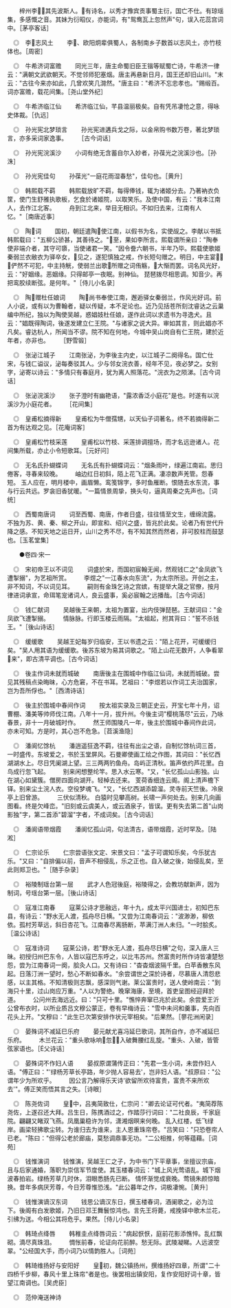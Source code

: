 <!-- { "loadSidebar": true } -->
　　梓州李，其先波斯人。有诗名，以秀才豫宾贡事蜀主衍，国亡不仕。有琼瑶集，多感慨之音。其妹为衍昭仪，亦能词，有"鸳鸯瓦上忽然声"句，误入花蕊宫词中。［茅亭客话］

　◎　李志风土
　　李、欧阳炯辈俱蜀人，各制南乡子数首以志风土，亦竹枝体也。［周密］

　◎　牛希济词富赡
　　同光三年，唐主命蜀旧臣王锴等赋蜀亡诗，牛希济一律云："满朝文武欲朝天。不觉邻师犯塞烟。唐主再悬新日月，国王还却旧山川。"末云："古往今来亦如此，几曾欢笑几潸然。"唐主曰："希济不忘忠孝也。"赐缎百。词亦富赡，载花间集。［尧山堂外纪］

　◎　牛希济临江仙
　　希济临江仙，芊县温丽极矣。自有凭吊凄怆之意，得咏史体裁。［仇远］

　◎　孙光宪北梦琐言
　　孙光宪进遘兵戈之际，以金帛购书数万卷，著北梦琐言，亦多采词家逸事。
　　［古今词话］

　◎　孙光宪浣溪沙
　　小词有绝无含蓄自尔入妙者，孙葆光之浣溪沙也。［孙洙］

　◎　孙光宪佳句
　　孙葆光"一庭花雨湿春愁"，佳句也。［黄升］

　◎　韩熙载不羁
　　韩熙载放旷不羁，每得俸钱，辄为诸姬分去。乃著衲衣负筐，使门生舒雅执歌板，乞食於诸姬院，以取笑乐。及使中国，有云："我本江南人，去作江北客。
　　舟到江北来，举目无相识。不如归去来，江南有人忆。"［南唐近事］

　◎　陶词
　　国初，朝廷遣陶使江南，以假书为名，实使觇之。李献以书抵韩熙载曰："五柳公骄甚，其善待之。"至，果如李所言。熙载谓所亲曰："陶奉使非端介者，其守可隳，当使诸君一笑。"因令誊六朝书，半年乃毕。熙载使歌姬秦弱兰衣敝衣为驿卒女，见之，遂犯慎独之戒，作长短句赠之。明日，中主宴，俨然不可犯，中主持觥，使弱兰出歌所赠之词侑觞，大惭而罢。词名风光好，云："好姻缘。恶姻缘。只得邮亭一夜眠。别神仙。 琵琶拨尽相思调。知音少。再把鸾胶续断弦。是何年。"［侍儿小名录］

　◎　陶赠杜任娘词
　　陶尚书奉使江南，邂逅驿女秦弱兰，作风光好词。前人小说，或有以为曹翰者，疑以传疑，本不足论也。近乃见括苍所刻沈睿达之云巢编中所纪，独以为陶使吴越，惑娼妓杜任娘，遂作此词以求遗书为寻逸犬。且云："娼既得陶词，後遂发建立仁王院。"与诸家之说大异。审如其言，则此娼亦不凡矣。睿达杭人，所闻当不谬。院不知在何地，今城中吴山岗自有仁王院，建於近年者，亦非也。
　　［野雪锻］

　◎　张泌江城子
　　江南张泌，为李後主内史，以江城子二阕得名。国亡仕宋，与钱ㄈ谥议，泌每奏驳其人。少与邻女浣衣善，经年不见，夜必梦之。女别字，泌寄以诗云："多情只有春庭月，犹为离人照落花。"浣衣为之陨涕。［古今词话］

　◎　张泌浣溪沙
　　张子澄时有幽艳语，"露浓香泛小庭花"是也。时遂有以浣溪沙为小庭花者。
　　［花间集］

　◎　皇甫松摘得新
　　皇甫松为牛僧孺甥，以天仙子词著名，终不若摘得新二首为有达观之见。［花庵词客］

　◎　皇甫松竹枝采莲
　　皇甫松以竹枝、采莲排调擅场，而才名远逊诸人。花间集所载，亦止小令短歌耳。［元好问］

　◎　无名氏扑蝴蝶词
　　无名氏有扑蝴蝶词云："烟条雨叶，绿遍江南岩。思归倦客，寻春来较晚。
　　岫边红日初斜，陌上花飞正满。凄凉数声羌管。怨春短。 玉人应在，明月楼中，画眉懒。鸾笺锦字，多时鱼雁断。恨随去水东流，事与行云共远。罗衾旧香犹暖。"一篇情景周挚，换头句，逼真周秦之先声也。［词统］

　◎　西蜀南唐词
　　词至西蜀、南唐，作者日盛，往往情至文生，缠绵流露。不独为苏、黄、秦、柳之开山，即宣和、绍兴之盛，皆兆於此矣。论者乃有世代升降之感。不知天地之运日开，山川之秀不尽，有不知其然而然者，非可胶柱而鼓瑟也。［玉茗堂集］

　　●卷四·宋一

　◎　宋初帝王以不词见
　　词盛於宋，而国初宸翰无闻，然观钱ㄈ之"金凤欲飞遭掣搦"，为艺祖所赏。
　　李煜之"一江春水向东流"，为太宗所忌。开创之主，非不知词，不以词见耳。
　　嗣则有金珠乞诗之宫嫔，有提举大晟之官僚，按月律进词承宣，命珥笔宠诸词人，良云盛事，奚必宸翰之远播哉。［古今词话］

　◎　钱ㄈ献词
　　吴越後王来朝，太祖为置宴，出内伎弹琵琶。王献词曰："金凤欲飞遭掣搦。
　　情脉脉。行即玉楼云雨隔。"太祖起，拊其背曰："誓不杀钱王。"［後山诗话］

　◎　缓缓歌
　　吴越王妃每岁归临安，王以书遗之云："陌上花开，可缓缓归矣。"吴人用其语为缓缓歌。後苏东坡为易其词歌之。"陌上山花无数开，人争看翠来"，即古清平调也。［古今词话］

　◎　後主作词未就而城破
　　南唐後主在围城中作临江仙词，未就而城破。尝见其残稿点染晦昧，心方危窘，不在书耳。艺祖曰："李煜若以作词工夫治国家，岂为吾所俘也。"［西清诗话］

　◎　後主於围城中春间作词
　　按太祖实录及三朝正史云，开宝七年十月，诏曹棚、潘美等帅师伐江南。八年十一月，拔升州。今後主词"樱桃落尽"云云，乃咏春景，非十一月破城时作。
　　然王师围陵凡一年，後主於围城中春间作此词，亦未可知。方是时，其心岂不危急。［苕溪渔隐］

　◎　潘阆忆馀杭
　　潘逍遥狂逸不羁，往往有出尘之语，自制忆馀杭词三首，一时盛传。东坡爱之，书於玉堂屏风。石曼卿使画工绘之作图，其词曰："长忆西湖湖水上。尽日凭阑湖上望。三三两两钓鱼舟。岛屿正清秋。笛声依约芦花里。白鸟成行忽飞起。
　　别来闲想整纶竿。思入水云寒。"又，"长忆孤山山影独。山在湖心如黛簇。僧房四面向湖开。轻棹去还来。 芰荷香细连云阁。阁上清声檐下铎。别来尘土浣人衣。空役梦魂飞。"又，"长忆西湖添碧溜。灵寺前天竺後。冷泉亭上旧曾游。
　　三伏似清秋。 白猿时见攀高树。长啸一声何处去。别来几向画图看。终是欠峰峦。"旧刻或云虞美人，或云酒泉子，皆误。更有失去第二首"山岗影独"字，第二首添"碧溜"字者，不成词矣。［古今词话］

　◎　潘阆语带烟霞
　　潘阆忆孤山词，句法清古，语带烟霞，近时罕及。［陆淞］

　◎　仁宗论乐
　　仁宗尝语张文定、宋景文曰："孟子可谓知乐矣，今乐犹古乐。"又曰："自排偏以前，音声不相侵乱，乐之正也。自入破之後，始侵乱矣，至此则郑卫也。"［随手杂录］

　◎　裕陵制瑶台第一层
　　武才人色冠後庭，裕陵得之，会教坊献新声，因为制词，号瑶台第一层。［後山诗话］

　◎　寇准江南春
　　寇莱公诗才思融远，年十九，成太平兴国进士，初知巴东县，有诗云："野水无人渡，孤舟尽日横。"又尝为江南春词云："波渺渺，柳依依。孤村芳草远，斜日杏花飞。江南春尽离肠断，苹满汀洲人未归。"一时脍炙。［温公诗话］

　◎　寇准诗词
　　寇莱公诗，若"野水无人渡，孤舟尽日横"之句，深入唐人三昧。初授归州巴东令，人皆以寇巴东呼之，以比韦苏州。然富贵时所作诗皆凄楚愁怨，尝为江南春词一阕，脍灸人口。又有诗曰："杳杳烟波隔千里。白苹香散东风起。日落汀洲一望时，愁心不断如春水。"余尝谓世之深於诗者，尽慕唐人清怨悲感，以主其格。不知清极则志飘，感深则气谢。莱公富贵时，送人使岭南云："到海只十里，过山岗应万重。"人以为警绝。晚窜海康，至境，首吏呈图经迎拜於道。
　　公问州去海远近。曰："只可十里。"憔悴奔窜已兆於此矣。余尝爱王沂公曾布衣时，以所业质吕文穆公蒙正，卷有早梅诗云："雪中未问和羹事，先向百花头上开。"文穆曰："此生已次第安排作状元宰相矣。"后果然。［蓼花洲闲录］

　◎　晏殊词不减延巳乐府
　　晏元献尤喜冯延巳歌词，其所自作，亦不减延巳乐府。
　　木兰花云："重头歌咏响忽，入破舞腰红乱旋。"重头、入破，皆管弦家语也。［父诗话］

　◎　晏殊词不作妇人语
　　晏叔原谓蒲传正曰："先君一生小词，未尝作妇人语。"傅正曰："'绿杨芳草长亭路，年少抛人容易去'，岂非妇人语。"叔原曰："公谓年少为所欢乎。
　　因公言乃解得乐天诗'欲留所欢待富贵，富贵不来所欢去'"。傅正笑而悟其言之失。［诗眼］

　◎　陈尧佐词
　　皇中，吕夷简致仕，仁宗问："卿去论证可代者。"夷简荐陈尧佐，上遂召还大拜。吕生日，陈携酒过之，作踏莎行词曰："二社良辰，千家庭院。翩翩又睹双飞燕。凤凰巢稳许为邻，潇湘烟暝来何晚。 乱入红楼，低飞绿岸。画梁轻拂歌尘转。为谁归去为谁来，主人恩重珠帘卷。"吕笑曰："只恐卷帘人已老。"陈曰："但得公老於廊庙，莫愁调鼎事无功。"二公相推，何等蕴藉。［词苑］

　◎　钱惟演词
　　钱惟演，吴越王ㄈ之子，为中书门下平章事，坐擅议宗庙，且与后家通婚，落职为崇信军节度使。其玉楼春词云："城上风光莺语乱。城下烟波春拍岩。绿杨芳草几时休，泪眼悉肠先已断。 情怀渐觉成衰晚。莺镜朱颜惊暗换。昔年多病厌芳尊，今日芳尊惟恐浅。"此公暮年之作，词极凄惋。［黄升］

　◎　钱惟演谪汉东词
　　钱思公谪汉东日，撰玉楼春词，酒阑歌之，必为泣下。後阁有白发歌姬，乃旧日邓王舞鬟惊鸿也。言先王将薨，戒挽铎中歌木兰花，引绋为送。今相公其将危乎。果然。［侍儿小名录］

　◎　韩琦点绛唇
　　韩稚圭点绛唇词云："病起恹恹，庭前花影添憔悴。乱红飘砌。滴尽真珠泪。
　　惆怅前春，论证向花前醉。愁无际。武陵凝睇。人远波空翠。"公经国大手，而小词乃以情韵胜人。［词苑］

　◎　韩琦维扬好与安阳好
　　皇初，魏公镇扬州，撰维扬好四章，所谓"二十四桥千步柳，春风十里上珠帘"者是也。後罢相出镇安阳，复作安阳好词十章，皆望江南调也。［吴虎臣］

　◎　范仲淹送神诗
